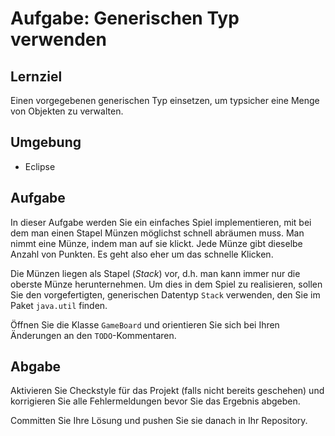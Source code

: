 # Aufgabe: Generischen Typ verwenden

## Lernziel

Einen vorgegebenen generischen Typ einsetzen, um typsicher eine Menge von Objekten zu verwalten.


## Umgebung

  * Eclipse


## Aufgabe

In dieser Aufgabe werden Sie ein einfaches Spiel implementieren, mit bei dem man einen Stapel Münzen möglichst schnell abräumen muss. Man nimmt eine Münze, indem man auf sie klickt. Jede Münze gibt dieselbe Anzahl von Punkten. Es geht also eher um das schnelle Klicken.

Die Münzen liegen als Stapel (_Stack_) vor, d.h. man kann immer nur die oberste Münze herunternehmen. Um dies in dem Spiel zu realisieren, sollen Sie den vorgefertigten, generischen Datentyp `Stack` verwenden, den Sie im Paket `java.util` finden.

Öffnen Sie die Klasse `GameBoard` und orientieren Sie sich bei Ihren Änderungen an den  `TODO`-Kommentaren.


## Abgabe

Aktivieren Sie Checkstyle für das Projekt (falls nicht bereits geschehen) und korrigieren Sie alle Fehlermeldungen bevor Sie das Ergebnis abgeben.

Committen Sie Ihre Lösung und pushen Sie sie danach in Ihr Repository.
